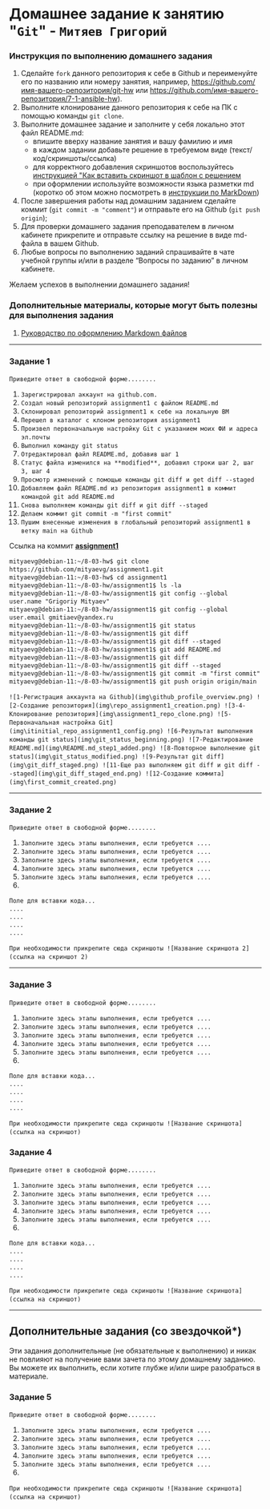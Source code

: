 # Домашнее задание к занятию "`Git`" - `Митяев Григорий`


### Инструкция по выполнению домашнего задания

   1. Сделайте `fork` данного репозитория к себе в Github и переименуйте его по названию или номеру занятия, например, https://github.com/имя-вашего-репозитория/git-hw или  https://github.com/имя-вашего-репозитория/7-1-ansible-hw).
   2. Выполните клонирование данного репозитория к себе на ПК с помощью команды `git clone`.
   3. Выполните домашнее задание и заполните у себя локально этот файл README.md:
      - впишите вверху название занятия и вашу фамилию и имя
      - в каждом задании добавьте решение в требуемом виде (текст/код/скриншоты/ссылка)
      - для корректного добавления скриншотов воспользуйтесь [инструкцией "Как вставить скриншот в шаблон с решением](https://github.com/netology-code/sys-pattern-homework/blob/main/screen-instruction.md)
      - при оформлении используйте возможности языка разметки md (коротко об этом можно посмотреть в [инструкции  по MarkDown](https://github.com/netology-code/sys-pattern-homework/blob/main/md-instruction.md))
   4. После завершения работы над домашним заданием сделайте коммит (`git commit -m "comment"`) и отправьте его на Github (`git push origin`);
   5. Для проверки домашнего задания преподавателем в личном кабинете прикрепите и отправьте ссылку на решение в виде md-файла в вашем Github.
   6. Любые вопросы по выполнению заданий спрашивайте в чате учебной группы и/или в разделе “Вопросы по заданию” в личном кабинете.
   
Желаем успехов в выполнении домашнего задания!
   
### Дополнительные материалы, которые могут быть полезны для выполнения задания

1. [Руководство по оформлению Markdown файлов](https://gist.github.com/Jekins/2bf2d0638163f1294637#Code)

---

### Задание 1

`Приведите ответ в свободной форме........`

1. `Зарегистрировал аккаунт на github.com.`
2. `Создал новый репозиторий assignment1 c файлом README.md`
3. `Склонировал репозиторий assignment1 к себе на локальную ВМ`
4. `Перешел в каталог с клоном репозитория assignment1`
5. `Произвел первоначальную настройку Git с указанием моих ФИ и адреса эл.почты`
6. `Выполнил команду git status`
7. `Отредактировал файл README.md, добавив шаг 1`
8. `Cтатус файла изменился на **modified**, добавил строки шаг 2, шаг 3, шаг 4`
9. `Просмотр изменений с помощью команды git diff и get diff --staged`
10. `Добавляем файл README.md из репозитория assignment1 в коммит командой git add README.md`
11. `Снова выполняем команды git diff и git diff --staged` 
12. `Делаем коммит git commit -m "first commit"`
13. `Пушим внесенные изменения в глобальный репозиторий assignment1 в ветку main на Github` 

Ссылка на коммит [**assignment1**](https://github.com/mityaevg/assignment1.git) 

```
mityaevg@debian-11:~/8-03-hw$ git clone https://github.com/mityaevg/assignment1.git
mityaevg@debian-11:~/8-03-hw$ cd assignment1
mityaevg@debian-11:~/8-03-hw/assignment1$ ls -la
mityaevg@debian-11:~/8-03-hw/assignment1$ git config --global user.name "Grigoriy Mityaev"
mityaevg@debian-11:~/8-03-hw/assignment1$ git config --global user.email gmitiaev@yandex.ru
mityaevg@debian-11:~/8-03-hw/assignment1$ git status
mityaevg@debian-11:~/8-03-hw/assignment1$ git diff
mityaevg@debian-11:~/8-03-hw/assignment1$ git diff --staged
mityaevg@debian-11:~/8-03-hw/assignment1$ git add README.md
mityaevg@debian-11:~/8-03-hw/assignment1$ git diff
mityaevg@debian-11:~/8-03-hw/assignment1$ git diff --staged
mityaevg@debian-11:~/8-03-hw/assignment1$ git commit -m "first commit"
mityaevg@debian-11:~/8-03-hw/assignment1$ git push origin origin/main

```
`
![1-Регистрация аккаунта на Github](img\github_profile_overview.png)
![2-Создание репозитория](img\repo_assignment1_creation.png)
![3-4-Клонирование репозитория](img\assignment1_repo_clone.png)
![5-Первоначальная настройка Git](img\itinitial_repo_assignment1_config.png)
![6-Результат выполнения команды git status](img\git_status_beginning.png)
![7-Редактирование README.md](img\README.md_step1_added.png)
![8-Повторное выполнение git status](img\git_status_modified.png)
![9-Результат git diff](img\git_diff_staged.png)
![11-Еще раз выполняем git diff и git diff --staged](img\git_diff_staged_end.png)
![12-Создание коммита](img\first_commit_created.png)
`

---

### Задание 2

`Приведите ответ в свободной форме........`

1. `Заполните здесь этапы выполнения, если требуется ....`
2. `Заполните здесь этапы выполнения, если требуется ....`
3. `Заполните здесь этапы выполнения, если требуется ....`
4. `Заполните здесь этапы выполнения, если требуется ....`
5. `Заполните здесь этапы выполнения, если требуется ....`
6. 

```
Поле для вставки кода...
....
....
....
....
```

`При необходимости прикрепитe сюда скриншоты
![Название скриншота 2](ссылка на скриншот 2)`


---

### Задание 3

`Приведите ответ в свободной форме........`

1. `Заполните здесь этапы выполнения, если требуется ....`
2. `Заполните здесь этапы выполнения, если требуется ....`
3. `Заполните здесь этапы выполнения, если требуется ....`
4. `Заполните здесь этапы выполнения, если требуется ....`
5. `Заполните здесь этапы выполнения, если требуется ....`
6. 

```
Поле для вставки кода...
....
....
....
....
```

`При необходимости прикрепитe сюда скриншоты
![Название скриншота](ссылка на скриншот)`

### Задание 4

`Приведите ответ в свободной форме........`

1. `Заполните здесь этапы выполнения, если требуется ....`
2. `Заполните здесь этапы выполнения, если требуется ....`
3. `Заполните здесь этапы выполнения, если требуется ....`
4. `Заполните здесь этапы выполнения, если требуется ....`
5. `Заполните здесь этапы выполнения, если требуется ....`
6. 

```
Поле для вставки кода...
....
....
....
....
```

`При необходимости прикрепитe сюда скриншоты
![Название скриншота](ссылка на скриншот)`

---
## Дополнительные задания (со звездочкой*)

Эти задания дополнительные (не обязательные к выполнению) и никак не повлияют на получение вами зачета по этому домашнему заданию. Вы можете их выполнить, если хотите глубже и/или шире разобраться в материале.

### Задание 5

`Приведите ответ в свободной форме........`

1. `Заполните здесь этапы выполнения, если требуется ....`
2. `Заполните здесь этапы выполнения, если требуется ....`
3. `Заполните здесь этапы выполнения, если требуется ....`
4. `Заполните здесь этапы выполнения, если требуется ....`
5. `Заполните здесь этапы выполнения, если требуется ....`
6. 

`При необходимости прикрепитe сюда скриншоты
![Название скриншота](ссылка на скриншот)`
